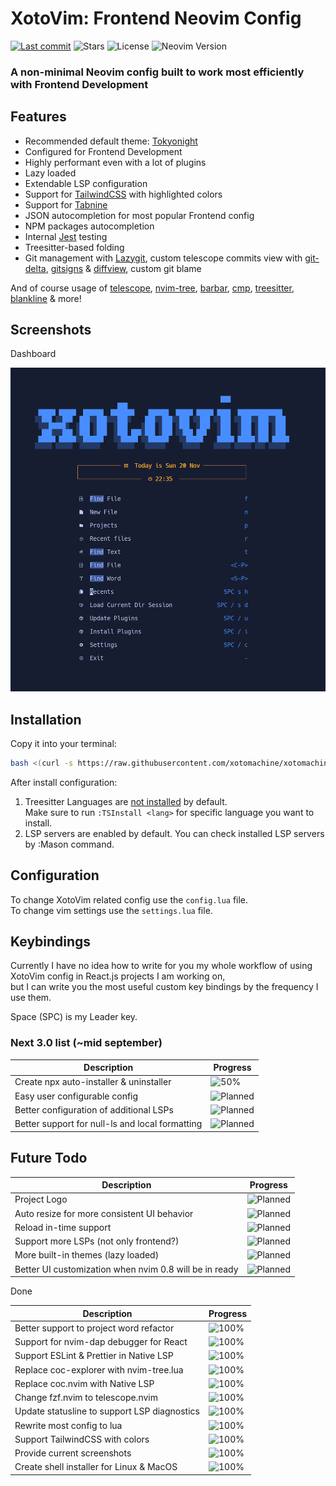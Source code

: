 # XotoVim: Frontend Neovim Config

[![Last commit](https://img.shields.io/github/last-commit/xotomachine/xotomachine-xotovim?style=for-the-badge)](https://github.com/xotomachine/xotomachine-xotovim/commits/development)
![Stars](https://img.shields.io/github/stars/xotomachine/xotomachine-xotovim?style=for-the-badge)
![License](https://img.shields.io/github/license/xotomachine/xotomachine-xotovim?style=for-the-badge)
![Neovim Version](https://img.shields.io/badge/For%20Neovim-0.7+-yellowgreen?style=for-the-badge&logo=neovim&logoColor=d8abbb&color=d8abbb)

### A non-minimal Neovim config built to work most efficiently with Frontend Development

## Features

- Recommended default theme: [Tokyonight](https://github.com/folke/tokyonight.nvim)
- Configured for Frontend Development
- Highly performant even with a lot of plugins
- Lazy loaded
- Extendable LSP configuration
- Support for [TailwindCSS](https://tailwindcss.com/) with highlighted colors
- Support for [Tabnine](https://www.tabnine.com/)
- JSON autocompletion for most popular Frontend config
- NPM packages autocompletion
- Internal [Jest](https://github.com/facebook/jest) testing
- Treesitter-based folding
- Git management with [Lazygit](https://github.com/jesseduffield/lazygit), custom telescope commits view with [git-delta](https://github.com/dandavison/delta), [gitsigns](https://github.com/lewis6991/gitsigns.nvim) & [diffview](https://github.com/sindrets/diffview.nvim), custom git blame

And of course usage of [telescope](https://github.com/nvim-telescope/telescope.nvim), [nvim-tree](https://github.com/kyazdani42/nvim-tree.lua), [barbar](https://github.com/romgrk/barbar.nvim), [cmp](https://github.com/hrsh7th/nvim-cmp), [treesitter](https://github.com/nvim-treesitter/nvim-treesitter), [blankline](https://github.com/lukas-reineke/indent-blankline.nvim) & more!

## Screenshots

Dashboard

![Dashboard](./.screenshots/1-alpha.png)

## Installation

Copy it into your terminal:

```bash
bash <(curl -s https://raw.githubusercontent.com/xotomachine/xotomachine-xotovim/development/.install/run.sh)
```

After install configuration:

1. Treesitter Languages are <ins>not installed</ins> by default.\
   Make sure to run `:TSInstall <lang>` for specific language you want to install.
2. LSP servers are enabled by default. You can check installed LSP servers by :Mason command.

## Configuration

To change XotoVim related config use the `config.lua` file.\
To change vim settings use the `settings.lua` file.

## Keybindings

Currently I have no idea how to write for you my whole workflow of using XotoVim config in React.js projects I am working on,\
but I can write you the most useful custom key bindings by the frequency I use them.

Space (SPC) is my Leader key.

### Next 3.0 list (~mid september)

| Description                                     | Progress                                                           |
|-------------------------------------------------|--------------------------------------------------------------------|
| Create npx auto-installer & uninstaller         | ![50%](https://progress-bar.dev/50/?title=progress)                |
| Easy user configurable config                   | ![Planned](https://progress-bar.dev/0/?title=planned&color=b8860b) |
| Better configuration of additional LSPs         | ![Planned](https://progress-bar.dev/0/?title=planned&color=b8860b) |
| Better support for null-ls and local formatting | ![Planned](https://progress-bar.dev/0/?title=planned&color=b8860b) |

## Future Todo

| Description                                            | Progress                                                           |
|--------------------------------------------------------|--------------------------------------------------------------------|
| Project Logo                                           | ![Planned](https://progress-bar.dev/0/?title=planned&color=b8860b) |
| Auto resize for more consistent UI behavior            | ![Planned](https://progress-bar.dev/0/?title=planned&color=b8860b) |
| Reload in-time support                                 | ![Planned](https://progress-bar.dev/0/?title=planned&color=b8860b) |
| Support more LSPs (not only frontend?)                 | ![Planned](https://progress-bar.dev/0/?title=planned&color=b8860b) |
| More built-in themes (lazy loaded)                     | ![Planned](https://progress-bar.dev/0/?title=planned&color=b8860b) |
| Better UI customization when nvim 0.8 will be in ready | ![Planned](https://progress-bar.dev/0/?title=planned&color=b8860b) |

<summary>Done</summary>

| Description                                  | Progress                                                       |
|----------------------------------------------|----------------------------------------------------------------|
| Better support to project word refactor      | ![100%](https://progress-bar.dev/100/?title=done&color=555555) |
| Support for nvim-dap debugger for React      | ![100%](https://progress-bar.dev/100/?title=done&color=555555) |
| Support ESLint & Prettier in Native LSP      | ![100%](https://progress-bar.dev/100/?title=done&color=555555) |
| Replace coc-explorer with nvim-tree.lua      | ![100%](https://progress-bar.dev/100/?title=done&color=555555) |
| Replace coc.nvim with Native LSP             | ![100%](https://progress-bar.dev/100/?title=done&color=555555) |
| Change fzf.nvim to telescope.nvim            | ![100%](https://progress-bar.dev/100/?title=done&color=555555) |
| Update statusline to support LSP diagnostics | ![100%](https://progress-bar.dev/100/?title=done&color=555555) |
| Rewrite most config to lua                   | ![100%](https://progress-bar.dev/100/?title=done&color=555555) |
| Support TailwindCSS with colors              | ![100%](https://progress-bar.dev/100/?title=done&color=555555) |
| Provide current screenshots                  | ![100%](https://progress-bar.dev/100/?title=done&color=555555) |
| Create shell installer for Linux & MacOS     | ![100%](https://progress-bar.dev/100/?title=done&color=555555) |
